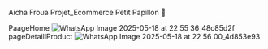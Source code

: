 Aicha Froua Projet_Ecommerce
Petit Papillon 🦋

PaageHome
![WhatsApp Image 2025-05-18 at 22 55 36_48c85d2f](https://github.com/user-attachments/assets/5ced84b0-b3ef-43cd-83b3-c47894e140f7)
pageDetaillProduct
![WhatsApp Image 2025-05-18 at 22 56 00_4d853e93](https://github.com/user-attachments/assets/cf4f2c73-7090-4feb-b1f2-8647813a3e41)
